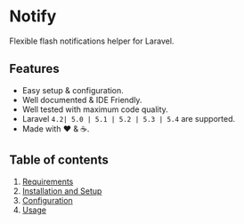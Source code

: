 # Notify

Flexible flash notifications helper for Laravel.

## Features

  * Easy setup &amp; configuration.
  * Well documented &amp; IDE Friendly.
  * Well tested with maximum code quality.
  * Laravel `4.2| 5.0 | 5.1 | 5.2 | 5.3 | 5.4` are supported.
  * Made with :heart: &amp; :coffee:.

## Table of contents

  1. [Requirements](1-Requirements.md)
  3. [Installation and Setup](2-Installation-and-Setup.md)
  4. [Configuration](3-Configuration.md)
  5. [Usage](4-Usage.md)

